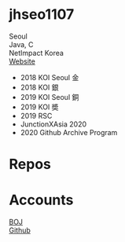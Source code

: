 # jhseo1107
Seoul  
Java, C  
NetImpact Korea  
[Website](https://jhseo1107.kro.kr)
  
- 2018 KOI Seoul 金  
- 2018 KOI 銀
- 2019 KOI Seoul 銅
- 2019 KOI 奬 
- 2019 RSC
- JunctionXAsia 2020
- 2020 Github Archive Program


# Repos

# Accounts
[BOJ](https://acmicpc.net/user/jhseo1107)  
[Github](https://github.com/jhseo1107)  
